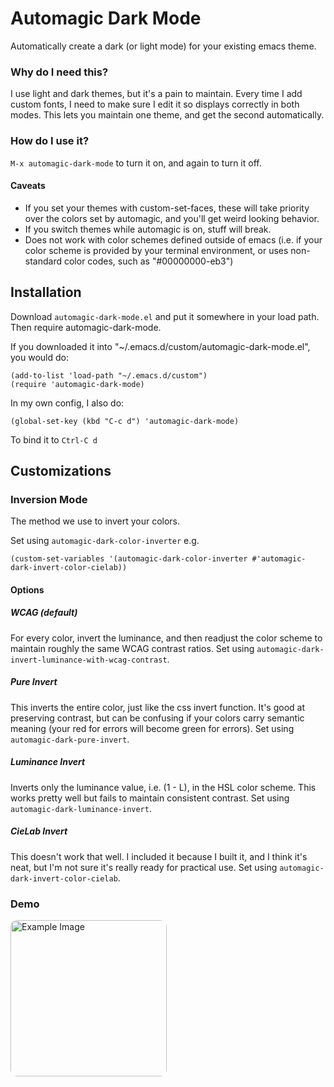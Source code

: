 # Automagic Dark Mode

Automatically create a dark (or light mode) for your existing emacs theme. 


### Why do I need this?
I use light and dark themes, but it's a pain to maintain. Every time I add custom fonts, I need to make sure I edit it so displays correctly in both modes. This lets you maintain one theme, and get the second automatically.

### How do I use it?
``` M-x automagic-dark-mode ``` to turn it on, and again to turn it off.

#### Caveats

- If you set your themes with custom-set-faces, these will take priority over the colors set by automagic, and you'll get weird looking behavior.
- If you switch themes while automagic is on, stuff will break.
- Does not work with color schemes defined outside of emacs (i.e. if your color scheme is provided by your terminal environment, or uses non-standard color codes, such as "#00000000-eb3")

## Installation
Download ```automagic-dark-mode.el``` and put it somewhere in your load path. Then require automagic-dark-mode.

If you downloaded it into "~/.emacs.d/custom/automagic-dark-mode.el", you would do:

```
(add-to-list 'load-path "~/.emacs.d/custom")
(require 'automagic-dark-mode)
```

In my own config, I also do:
```
(global-set-key (kbd "C-c d") 'automagic-dark-mode)
```
To bind it to ```Ctrl-C d```

## Customizations

### Inversion Mode

The method we use to invert your colors.

Set using ```automagic-dark-color-inverter``` e.g. 

``` (custom-set-variables '(automagic-dark-color-inverter #'automagic-dark-invert-color-cielab)) ```

#### Options
##### WCAG (default)
For every color, invert the luminance, and then readjust the color scheme to maintain roughly the same WCAG contrast ratios. Set using ```automagic-dark-invert-luminance-with-wcag-contrast```.
##### Pure Invert
This inverts the entire color, just like the css invert function. It's good at preserving contrast, but can be confusing if your colors carry semantic meaning (your red for errors will become green for errors). Set using ```automagic-dark-pure-invert```.
##### Luminance Invert
Inverts only the luminance value, i.e. (1 - L), in the HSL color scheme. This works pretty well but fails to maintain consistent contrast.  Set using ```automagic-dark-luminance-invert```.
##### CieLab Invert
This doesn't work that well. I included it because I built it, and I think it's neat, but I'm not sure it's really ready for practical use.  Set using ```automagic-dark-invert-color-cielab```.

### Demo
<img src="icons/iconDisplayCombined.png" alt="Example Image" width="auto" height="250" style="border-radius: 10px;">


